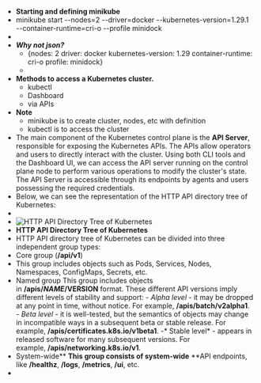 - **Starting and defining minikube**
- minikube start --nodes=2 --driver=docker --kubernetes-version=1.29.1 --container-runtime=cri-o --profile minidock
-
- ***Why not  json?***
	- {nodes: 2     driver: docker    kubernetes-version: 1.29  container-runtime: cri-o  profile: minidock}
	-
- **Methods to access a Kubernetes cluster.**
	- kubectl
	- Dashboard
	- via APIs
- **Note**
	- minikube is to create cluster, nodes, etc with definition
	- kubectl is to access the cluster
- The main component of the Kubernetes control plane is the **API Server**, responsible for exposing the Kubernetes APIs. The APIs allow operators and users to directly interact with the cluster. Using both CLI tools and the Dashboard UI, we can access the API server running on the control plane node to perform various operations to modify the cluster's state. The API Server is accessible through its endpoints by agents and users possessing the required credentials.
- Below, we can see the representation of the HTTP API directory tree of Kubernetes:
-
- ![HTTP API Directory Tree of Kubernetes](https://courses.edx.org/asset-v1:LinuxFoundationX+LFS158x+1T2022+type@asset+block@LFS158_2023_CourseImage_Chapter-7-02.png)
- **HTTP API Directory Tree of Kubernetes**
- HTTP API directory tree of Kubernetes can be divided into three independent group types:
- Core group (**/api/v1**)
- This group includes objects such as Pods, Services, Nodes, Namespaces, ConfigMaps, Secrets, etc.
- Named group
  This group includes objects in **/apis/$NAME/$VERSION** format. These different API versions imply different levels of stability and support:
  - *Alpha level* - it may be dropped at any point in time, without notice. For example, **/apis/batch/v2alpha1**.
  - *Beta level* - it is well-tested, but the semantics of objects may change in incompatible ways in a subsequent beta or stable release. For example, **/apis/certificates.k8s.io/v1beta1**.
  -* Stable level* - appears in released software for many subsequent versions. For example, **/apis/networking.k8s.io/v1**.
- System-wide**
  **This group consists of system-wide** **API endpoints, like **/healthz**, **/logs**, **/metrics**, **/ui**, etc.
-